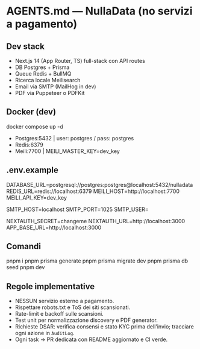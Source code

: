 # AGENTS.md — NullaData (no servizi a pagamento)

## Dev stack

- Next.js 14 (App Router, TS) full-stack con API routes
- DB Postgres + Prisma
- Queue Redis + BullMQ
- Ricerca locale Meilisearch
- Email via SMTP (MailHog in dev)
- PDF via Puppeteer o PDFKit

## Docker (dev)

docker compose up -d

- Postgres:5432 | user: postgres / pass: postgres
- Redis:6379
- Meili:7700 | MEILI_MASTER_KEY=dev_key

## .env.example

DATABASE_URL=postgresql://postgres:postgres@localhost:5432/nulladata
REDIS_URL=redis://localhost:6379
MEILI_HOST=http://localhost:7700
MEILI_API_KEY=dev_key

SMTP_HOST=localhost
SMTP_PORT=1025
SMTP_USER=

NEXTAUTH_SECRET=changeme
NEXTAUTH_URL=http://localhost:3000
APP_BASE_URL=http://localhost:3000

## Comandi

pnpm i
pnpm prisma generate
pnpm prisma migrate dev
pnpm prisma db seed
pnpm dev

## Regole implementative

- NESSUN servizio esterno a pagamento.
- Rispettare robots.txt e ToS dei siti scansionati.
- Rate-limit e backoff sulle scansioni.
- Test unit per normalizzazione discovery e PDF generator.
- Richieste DSAR: verifica consensi e stato KYC prima dell'invio; tracciare ogni azione in `AuditLog`.
- Ogni task → PR dedicata con README aggiornato e CI verde.
